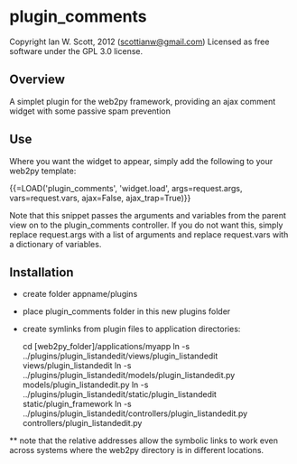 # plugin_comments

Copyright Ian W. Scott, 2012 (scottianw@gmail.com) Licensed as free software under the GPL 3.0 license.

## Overview

A simplet plugin for the web2py framework, providing an ajax comment widget with some passive spam prevention

## Use

Where you want the widget to appear, simply add the following to your web2py template:

{{=LOAD('plugin_comments', 'widget.load', args=request.args, vars=request.vars, ajax=False, ajax_trap=True)}} 

Note that this snippet passes the arguments and variables from the parent view on to the plugin_comments controller. If you do not want this, simply replace request.args with a list of arguments and replace request.vars with a dictionary of variables.

## Installation

- create folder appname/plugins
- place plugin_comments folder in this new plugins folder
- create symlinks from plugin files to application directories:

    cd [web2py_folder]/applications/myapp
    ln -s ../plugins/plugin_listandedit/views/plugin_listandedit views/plugin_listandedit
    ln -s ../plugins/plugin_listandedit/models/plugin_listandedit.py models/plugin_listandedit.py
    ln -s ../plugins/plugin_listandedit/static/plugin_listandedit static/plugin_framework
    ln -s ../plugins/plugin_listandedit/controllers/plugin_listandedit.py controllers/plugin_listandedit.py

** note that the relative addresses allow the symbolic links to work even across systems where the web2py directory is in different locations.